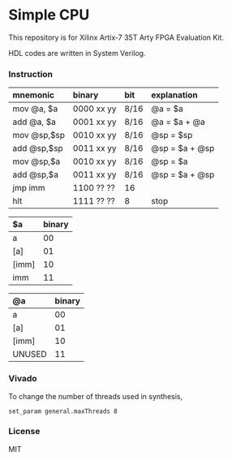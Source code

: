 # Simple CPU

This repository is for Xilinx Artix-7 35T Arty FPGA Evaluation Kit.

HDL codes are written in System Verilog.

### Instruction

|mnemonic   |binary    |bit  |explanation     |
|:----------|:---------|:----|:---------------|
|mov @a, $a |0000 xx yy|8/16 |@a  = $a        |
|add @a, $a |0001 xx yy|8/16 |@a  = $a + @a   |
|mov @sp,$sp|0010 xx yy|8/16 |@sp = $sp       |
|add @sp,$sp|0011 xx yy|8/16 |@sp = $a + @sp  |
|mov @sp,$a |0010 xx yy|8/16 |@sp = $a        |
|add @sp,$a |0011 xx yy|8/16 |@sp = $a + @sp  |
|jmp imm    |1100 ?? ??|16   |                |
|hlt        |1111 ?? ??|8    |stop            |

|$a      |binary|
|:-------|:-----|
|a       |00    |
|[a]     |01    |
|[imm]   |10    |
|imm     |11    |

|@a      |binary|
|:-------|:-----|
|a       |00    |
|[a]     |01    |
|[imm]   |10    |
|UNUSED  |11    |

### Vivado

To change the number of threads used in synthesis,

```
set_param general.maxThreads 8
```

### License

MIT
